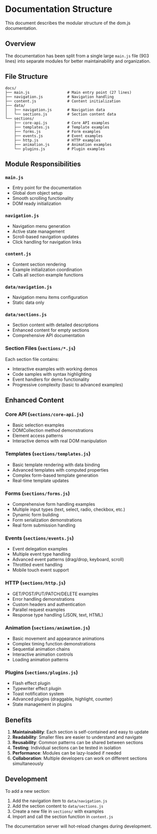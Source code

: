 # Documentation Structure

This document describes the modular structure of the dom.js documentation.

## Overview

The documentation has been split from a single large `main.js` file (903 lines) into separate modules for better maintainability and organization.

## File Structure

```
docs/
├── main.js                 # Main entry point (27 lines)
├── navigation.js           # Navigation handling
├── content.js              # Content initialization
├── data/
│   ├── navigation.js       # Navigation data
│   └── sections.js         # Section content data
└── sections/
    ├── core-api.js         # Core API examples
    ├── templates.js        # Template examples
    ├── forms.js            # Form examples
    ├── events.js           # Event examples
    ├── http.js             # HTTP examples
    ├── animation.js        # Animation examples
    └── plugins.js          # Plugin examples
```

## Module Responsibilities

### `main.js`
- Entry point for the documentation
- Global dom object setup
- Smooth scrolling functionality
- DOM ready initialization

### `navigation.js`
- Navigation menu generation
- Active state management
- Scroll-based navigation updates
- Click handling for navigation links

### `content.js`
- Content section rendering
- Example initialization coordination
- Calls all section example functions

### `data/navigation.js`
- Navigation menu items configuration
- Static data only

### `data/sections.js`
- Section content with detailed descriptions
- Enhanced content for empty sections
- Comprehensive API documentation

### Section Files (`sections/*.js`)
Each section file contains:
- Interactive examples with working demos
- Code samples with syntax highlighting
- Event handlers for demo functionality
- Progressive complexity (basic to advanced examples)

## Enhanced Content

### Core API (`sections/core-api.js`)
- Basic selection examples
- DOMCollection method demonstrations
- Element access patterns
- Interactive demos with real DOM manipulation

### Templates (`sections/templates.js`)
- Basic template rendering with data binding
- Advanced templates with computed properties
- Complex form-based template generation
- Real-time template updates

### Forms (`sections/forms.js`)
- Comprehensive form handling examples
- Multiple input types (text, select, radio, checkbox, etc.)
- Dynamic form building
- Form serialization demonstrations
- Real form submission handling

### Events (`sections/events.js`)
- Event delegation examples
- Multiple event type handling
- Advanced event patterns (drag/drop, keyboard, scroll)
- Throttled event handling
- Mobile touch event support

### HTTP (`sections/http.js`)
- GET/POST/PUT/PATCH/DELETE examples
- Error handling demonstrations
- Custom headers and authentication
- Parallel request examples
- Response type handling (JSON, text, HTML)

### Animation (`sections/animation.js`)
- Basic movement and appearance animations
- Complex timing function demonstrations
- Sequential animation chains
- Interactive animation controls
- Loading animation patterns

### Plugins (`sections/plugins.js`)
- Flash effect plugin
- Typewriter effect plugin
- Toast notification system
- Advanced plugins (draggable, highlight, counter)
- State management in plugins

## Benefits

1. **Maintainability**: Each section is self-contained and easy to update
2. **Readability**: Smaller files are easier to understand and navigate
3. **Reusability**: Common patterns can be shared between sections
4. **Testing**: Individual sections can be tested in isolation
5. **Performance**: Modules can be lazy-loaded if needed
6. **Collaboration**: Multiple developers can work on different sections simultaneously

## Development

To add a new section:

1. Add the navigation item to `data/navigation.js`
2. Add the section content to `data/sections.js`  
3. Create a new file in `sections/` with examples
4. Import and call the section function in `content.js`

The documentation server will hot-reload changes during development.
